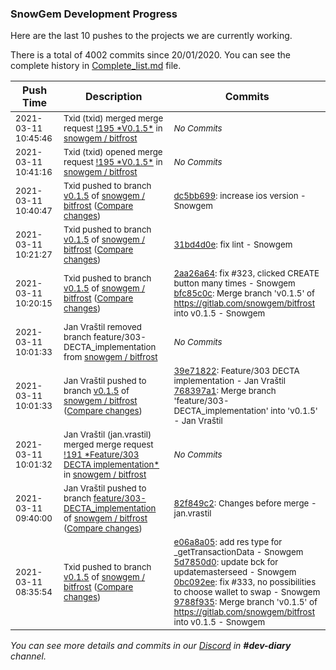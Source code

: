 
### SnowGem Development Progress

Here are the last 10 pushes to the projects we are currently working.

There is a total of 4002 commits since 20/01/2020. You can see the complete history in
 [Complete_list.md](Complete_list.md) file.

| Push Time | Description | Commits |
| --- | --- | --- |
| <sub>2021-03-11 10:45:46</sub> | <sub>Txid (txid) merged merge request [\!195 \*V0\.1\.5\*](https://gitlab.com/snowgem/bitfrost/-/merge_requests/195) in [snowgem / bitfrost](https://gitlab.com/snowgem/bitfrost)</sub> | <sub>_No Commits_</sub> |
| <sub>2021-03-11 10:41:16</sub> | <sub>Txid (txid) opened merge request [\!195 \*V0\.1\.5\*](https://gitlab.com/snowgem/bitfrost/-/merge_requests/195) in [snowgem / bitfrost](https://gitlab.com/snowgem/bitfrost)</sub> | <sub>_No Commits_</sub> |
| <sub>2021-03-11 10:40:47</sub> | <sub>Txid pushed to branch [v0\.1\.5](https://gitlab.com/snowgem/bitfrost/commits/v0.1.5) of [snowgem / bitfrost](https://gitlab.com/snowgem/bitfrost) ([Compare changes](https://gitlab.com/snowgem/bitfrost/compare/31bd4d0edfa699da38842ad3f40b45307a288b2e...dc5bb699124601b72f20efd6c363433477a93d5d))</sub> | <sub>[dc5bb699](https://gitlab.com/snowgem/bitfrost/-/commit/dc5bb699124601b72f20efd6c363433477a93d5d): increase ios version - Snowgem</sub> |
| <sub>2021-03-11 10:21:27</sub> | <sub>Txid pushed to branch [v0\.1\.5](https://gitlab.com/snowgem/bitfrost/commits/v0.1.5) of [snowgem / bitfrost](https://gitlab.com/snowgem/bitfrost) ([Compare changes](https://gitlab.com/snowgem/bitfrost/compare/bfc85c0c854834858f2ada4050c31d67d754ab58...31bd4d0edfa699da38842ad3f40b45307a288b2e))</sub> | <sub>[31bd4d0e](https://gitlab.com/snowgem/bitfrost/-/commit/31bd4d0edfa699da38842ad3f40b45307a288b2e): fix lint - Snowgem</sub> |
| <sub>2021-03-11 10:20:15</sub> | <sub>Txid pushed to branch [v0\.1\.5](https://gitlab.com/snowgem/bitfrost/commits/v0.1.5) of [snowgem / bitfrost](https://gitlab.com/snowgem/bitfrost) ([Compare changes](https://gitlab.com/snowgem/bitfrost/compare/768397a150d321d99cc1c5ee916b488a3283439c...bfc85c0c854834858f2ada4050c31d67d754ab58))</sub> | <sub>[2aa26a64](https://gitlab.com/snowgem/bitfrost/-/commit/2aa26a641efe23ea6e96e923f0e88c2efe69fab6): fix #323, clicked CREATE button many times - Snowgem<br>[bfc85c0c](https://gitlab.com/snowgem/bitfrost/-/commit/bfc85c0c854834858f2ada4050c31d67d754ab58): Merge branch 'v0.1.5' of https://gitlab.com/snowgem/bitfrost into v0.1.5 - Snowgem</sub> |
| <sub>2021-03-11 10:01:33</sub> | <sub>Jan Vraštil removed branch feature/303-DECTA_implementation from [snowgem / bitfrost](https://gitlab.com/snowgem/bitfrost)</sub> | <sub>_No Commits_</sub> |
| <sub>2021-03-11 10:01:33</sub> | <sub>Jan Vraštil pushed to branch [v0\.1\.5](https://gitlab.com/snowgem/bitfrost/commits/v0.1.5) of [snowgem / bitfrost](https://gitlab.com/snowgem/bitfrost) ([Compare changes](https://gitlab.com/snowgem/bitfrost/compare/9788f935cac7fa795300cbfa604351fce93a8906...768397a150d321d99cc1c5ee916b488a3283439c))</sub> | <sub>[39e71822](https://gitlab.com/snowgem/bitfrost/-/commit/39e71822792ed3cd1c4e84ecbcaf69190cc1ec0e): Feature/303 DECTA implementation - Jan Vraštil<br>[768397a1](https://gitlab.com/snowgem/bitfrost/-/commit/768397a150d321d99cc1c5ee916b488a3283439c): Merge branch 'feature/303-DECTA_implementation' into 'v0.1.5' - Jan Vraštil</sub> |
| <sub>2021-03-11 10:01:32</sub> | <sub>Jan Vraštil (jan.vrastil) merged merge request [\!191 \*Feature/303 DECTA implementation\*](https://gitlab.com/snowgem/bitfrost/-/merge_requests/191) in [snowgem / bitfrost](https://gitlab.com/snowgem/bitfrost)</sub> | <sub>_No Commits_</sub> |
| <sub>2021-03-11 09:40:00</sub> | <sub>Jan Vraštil pushed to branch [feature/303\-DECTA\_implementation](https://gitlab.com/snowgem/bitfrost/commits/feature/303-DECTA_implementation) of [snowgem / bitfrost](https://gitlab.com/snowgem/bitfrost) ([Compare changes](https://gitlab.com/snowgem/bitfrost/compare/36d29681ed9a7cfb5325f610824d49209de4f35e...82f849c277bd564a62c7b961cbb9f3b0e8761452))</sub> | <sub>[82f849c2](https://gitlab.com/snowgem/bitfrost/-/commit/82f849c277bd564a62c7b961cbb9f3b0e8761452): Changes before merge - jan.vrastil</sub> |
| <sub>2021-03-11 08:35:54</sub> | <sub>Txid pushed to branch [v0\.1\.5](https://gitlab.com/snowgem/bitfrost/commits/v0.1.5) of [snowgem / bitfrost](https://gitlab.com/snowgem/bitfrost) ([Compare changes](https://gitlab.com/snowgem/bitfrost/compare/baafa7d509e1339fcf97f695e9af367098a1371e...9788f935cac7fa795300cbfa604351fce93a8906))</sub> | <sub>[e06a8a05](https://gitlab.com/snowgem/bitfrost/-/commit/e06a8a05c7671f33c06b8019e97cbd2aa70b6477): add res type for _getTransactionData - Snowgem<br>[5d7850d0](https://gitlab.com/snowgem/bitfrost/-/commit/5d7850d09783ffe5c4c0b2fe7a2211a92599d81f): update bck for updatemasterseed - Snowgem<br>[0bc092ee](https://gitlab.com/snowgem/bitfrost/-/commit/0bc092ee273ff918d50d2d60bf19d6a729c9a4dc): fix #333, no possibilities to choose wallet to swap - Snowgem<br>[9788f935](https://gitlab.com/snowgem/bitfrost/-/commit/9788f935cac7fa795300cbfa604351fce93a8906): Merge branch 'v0.1.5' of https://gitlab.com/snowgem/bitfrost into v0.1.5 - Snowgem</sub> |

_You can see more details and commits in our [Discord](https://discord.gg/zumGnbg) in **#dev-diary** channel._
